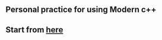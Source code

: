 ## Personal practice for using Modern c++
## Start from [here](https://www.ipb.uni-bonn.de/teaching/cpp-2020/homeworks/)
